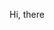 Hi, there <img srt="https://media4.giphy.com/media/3o6fITLTkMNGRc6hs4/200.webp?cid=790b7611q0l5wzf1asjcls3g3q90tvhqd8ri88v4d8yh1u53&ep=v1_gifs_search&rid=200.webp&ct=g" width="100px">
